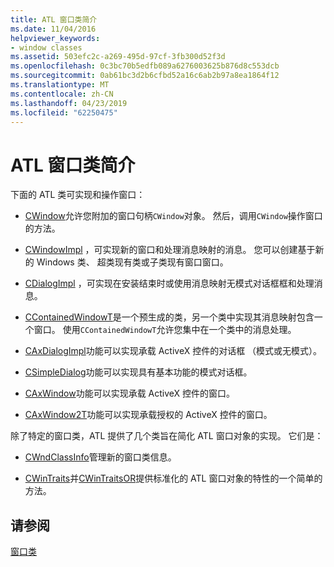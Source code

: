 ```yaml
---
title: ATL 窗口类简介
ms.date: 11/04/2016
helpviewer_keywords:
- window classes
ms.assetid: 503efc2c-a269-495d-97cf-3fb300d52f3d
ms.openlocfilehash: 0c3bc70b5edfb089a6276003625b876d8c553dcb
ms.sourcegitcommit: 0ab61bc3d2b6cfbd52a16c6ab2b97a8ea1864f12
ms.translationtype: MT
ms.contentlocale: zh-CN
ms.lasthandoff: 04/23/2019
ms.locfileid: "62250475"
---
```

# <a name="introduction-to-atl-window-classes"></a>ATL 窗口类简介

下面的 ATL 类可实现和操作窗口：

- [CWindow](../atl/reference/cwindow-class.md)允许您附加的窗口句柄`CWindow`对象。 然后，调用`CWindow`操作窗口的方法。

- [CWindowImpl](../atl/reference/cwindowimpl-class.md) ，可实现新的窗口和处理消息映射的消息。 您可以创建基于新的 Windows 类、 超类现有类或子类现有窗口窗口。

- [CDialogImpl](../atl/reference/cdialogimpl-class.md) ，可实现在安装结束时或使用消息映射无模式对话框框和处理消息。

- [CContainedWindowT](../atl/reference/ccontainedwindowt-class.md)是一个预生成的类，另一个类中实现其消息映射包含一个窗口。 使用`CContainedWindowT`允许您集中在一个类中的消息处理。

- [CAxDialogImpl](../atl/reference/caxdialogimpl-class.md)功能可以实现承载 ActiveX 控件的对话框 （模式或无模式）。

- [CSimpleDialog](../atl/reference/csimpledialog-class.md)功能可以实现具有基本功能的模式对话框。

- [CAxWindow](../atl/reference/caxwindow-class.md)功能可以实现承载 ActiveX 控件的窗口。

- [CAxWindow2T](../atl/reference/caxwindow2t-class.md)功能可以实现承载授权的 ActiveX 控件的窗口。

除了特定的窗口类，ATL 提供了几个类旨在简化 ATL 窗口对象的实现。 它们是：

- [CWndClassInfo](../atl/reference/cwndclassinfo-class.md)管理新的窗口类信息。

- [CWinTraits](../atl/reference/cwintraits-class.md)并[CWinTraitsOR](../atl/reference/cwintraitsor-class.md)提供标准化的 ATL 窗口对象的特性的一个简单的方法。

## <a name="see-also"></a>请参阅

[窗口类](../atl/atl-window-classes.md)
